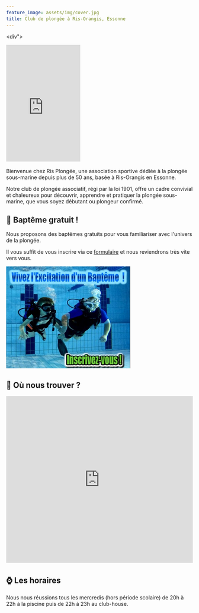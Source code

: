 ```yaml
---
feature_image: assets/img/cover.jpg
title: Club de plongée à Ris-Orangis, Essonne
---
```


<div">
<iframe width="200" height="315" src="https://www.youtube-nocookie.com/embed/ViFbT586rKo?si=YQE3OTwA-yV3u_Qs" title="YouTube video player" frameborder="0" allow="accelerometer; autoplay; clipboard-write; encrypted-media; gyroscope; picture-in-picture; web-share" referrerpolicy="strict-origin-when-cross-origin" allowfullscreen></iframe>
<div>
<p>Bienvenue chez Ris Plongée, une association sportive dédiée à la plongée sous-marine depuis plus de 50 ans, basée à Ris-Orangis en Essonne.</p>
<p>Notre club de plongée associatif, régi par la loi 1901, offre un cadre convivial et chaleureux pour découvrir, apprendre et pratiquer la plongée sous-marine, que vous soyez débutant ou plongeur confirmé.</p>
</div>
</div>

## 🤿 Baptême gratuit !

<div>
<div>
<p>Nous proposons des baptêmes gratuits pour vous familiariser avec l'univers de la plongée.</p>
<p>Il vous suffit de vous inscrire via ce <a href='https://www.helloasso.com/associations/asrp-ris-plongee/evenements/bapteme-de-plongee-2024-2025'>formulaire</a> et nous reviendrons très vite vers vous.</p>
</div>
<a href='https://www.helloasso.com/associations/asrp-ris-plongee/evenements/bapteme-de-plongee-2024-2025'><img src='assets/img/baptism.jpg' alt ='bapteme de plongee' /></a>
</div>

## 📍 Où nous trouver ?

<iframe src="https://www.google.com/maps/embed?pb=!1m18!1m12!1m3!1d2636.0568518646915!2d2.4038455000000054!3d48.64702759999999!2m3!1f0!2f0!3f0!3m2!1i1024!2i768!4f13.1!3m3!1m2!1s0x47e5de51fefb2771%3A0x661f191049530983!2sPiscine%20Ren%C3%A9%20Touzin!5e0!3m2!1sfr!2sfr!4v1728819874096!5m2!1sfr!2sfr" width="100%" height="450px" style="border:0;" allowfullscreen="" loading="lazy" referrerpolicy="no-referrer-when-downgrade"></iframe>

## ⌚️ Les horaires

Nous nous réussions tous les mercredis (hors période scolaire) de 20h à 22h à la piscine puis de 22h à 23h au club-house.
